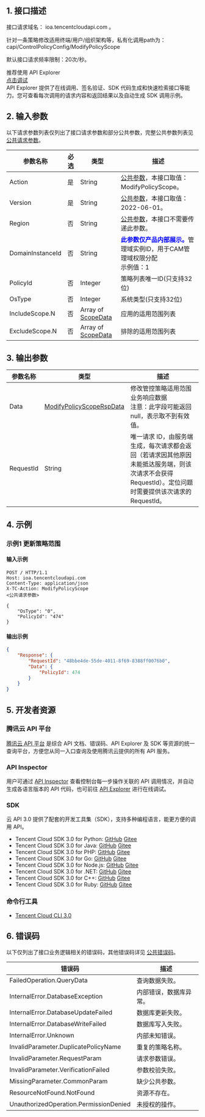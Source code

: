 ## 1. 接口描述

接口请求域名： ioa.tencentcloudapi.com 。

针对一条策略修改适用终端/用户/组织架构等，私有化调用path为：capi/ControlPolicyConfig/ModifyPolicyScope

默认接口请求频率限制：20次/秒。

<div class="rno-api-explorer">
    <div class="rno-api-explorer-inner">
        <div class="rno-api-explorer-hd">
            <div class="rno-api-explorer-title">
                推荐使用 API Explorer
            </div>
            <a href="https://console.cloud.tencent.com/api/explorer?Product=ioa&Version=2022-06-01&Action=ModifyPolicyScope" class="rno-api-explorer-btn" hotrep="doc.api.explorerbtn"><i class="rno-icon-explorer"></i>点击调试</a>
        </div>
        <div class="rno-api-explorer-body">
            <div class="rno-api-explorer-cont">
                API Explorer 提供了在线调用、签名验证、SDK 代码生成和快速检索接口等能力。您可查看每次调用的请求内容和返回结果以及自动生成 SDK 调用示例。
            </div>
        </div>
    </div>
</div>

## 2. 输入参数

以下请求参数列表仅列出了接口请求参数和部分公共参数，完整公共参数列表见 [公共请求参数](/document/api/1092/102471)。

| 参数名称 | 必选 | 类型 | 描述 |
|---------|---------|---------|---------|
| Action | 是 | String | [公共参数](/document/api/1092/102471)，本接口取值：ModifyPolicyScope。 |
| Version | 是 | String | [公共参数](/document/api/1092/102471)，本接口取值：2022-06-01。 |
| Region | 否 | String | [公共参数](/document/api/1092/102471)，本接口不需要传递此参数。 |
| DomainInstanceId | 否 | String | <strong><font color="blue">此参数仅产品内部展示。</font></strong>管理域实例ID，用于CAM管理域权限分配<br/>示例值：1 |
| PolicyId | 否 | Integer | 策略列表唯一ID(只支持32位) |
| OsType | 否 | Integer | 系统类型(只支持32位) |
| IncludeScope.N | 否 | Array of [ScopeData](/document/api/1092/102488#ScopeData) | 应用的适用范围列表 |
| ExcludeScope.N | 否 | Array of [ScopeData](/document/api/1092/102488#ScopeData) | 排除的适用范围列表 |

## 3. 输出参数

| 参数名称 | 类型 | 描述 |
|---------|---------|---------|
| Data | [ModifyPolicyScopeRspData](/document/api/1092/102488#ModifyPolicyScopeRspData) | 修改管控策略适用范围业务响应数据<br/>注意：此字段可能返回 null，表示取不到有效值。|
| RequestId | String | 唯一请求 ID，由服务端生成，每次请求都会返回（若请求因其他原因未能抵达服务端，则该次请求不会获得 RequestId）。定位问题时需要提供该次请求的 RequestId。|

## 4. 示例

### 示例1 更新策略范围

#### 输入示例

```
POST / HTTP/1.1
Host: ioa.tencentcloudapi.com
Content-Type: application/json
X-TC-Action: ModifyPolicyScope
<公共请求参数>

{
    "OsType": "0",
    "PolicyId": "474"
}
```

#### 输出示例

```json
{
    "Response": {
        "RequestId": "48bbe4de-55de-4011-8f69-8388ff0076b0",
        "Data": {
            "PolicyId": 474
        }
    }
}
```


## 5. 开发者资源

### 腾讯云 API 平台

[腾讯云 API 平台](https://cloud.tencent.com/api) 是综合 API 文档、错误码、API Explorer 及 SDK 等资源的统一查询平台，方便您从同一入口查询及使用腾讯云提供的所有 API 服务。

### API Inspector

用户可通过 [API Inspector](https://cloud.tencent.com/document/product/1278/49361) 查看控制台每一步操作关联的 API 调用情况，并自动生成各语言版本的 API 代码，也可前往 [API Explorer](https://cloud.tencent.com/document/product/1278/46697) 进行在线调试。

### SDK

云 API 3.0 提供了配套的开发工具集（SDK），支持多种编程语言，能更方便的调用 API。
* Tencent Cloud SDK 3.0 for Python: [GitHub](https://github.com/TencentCloud/tencentcloud-sdk-python/blob/master/tencentcloud/ioa/v20220601/ioa_client.py) [Gitee](https://gitee.com/TencentCloud/tencentcloud-sdk-python/blob/master/tencentcloud/ioa/v20220601/ioa_client.py)
* Tencent Cloud SDK 3.0 for Java: [GitHub](https://github.com/TencentCloud/tencentcloud-sdk-java/blob/master/src/main/java/com/tencentcloudapi/ioa/v20220601/IoaClient.java) [Gitee](https://gitee.com/TencentCloud/tencentcloud-sdk-java/blob/master/src/main/java/com/tencentcloudapi/ioa/v20220601/IoaClient.java)
* Tencent Cloud SDK 3.0 for PHP: [GitHub](https://github.com/TencentCloud/tencentcloud-sdk-php/blob/master/src/TencentCloud/Ioa/V20220601/IoaClient.php) [Gitee](https://gitee.com/TencentCloud/tencentcloud-sdk-php/blob/master/src/TencentCloud/Ioa/V20220601/IoaClient.php)
* Tencent Cloud SDK 3.0 for Go: [GitHub](https://github.com/TencentCloud/tencentcloud-sdk-go/blob/master/tencentcloud/ioa/v20220601/client.go) [Gitee](https://gitee.com/TencentCloud/tencentcloud-sdk-go/blob/master/tencentcloud/ioa/v20220601/client.go)
* Tencent Cloud SDK 3.0 for Node.js: [GitHub](https://github.com/TencentCloud/tencentcloud-sdk-nodejs/blob/master/src/services/ioa/v20220601/ioa_client.ts) [Gitee](https://gitee.com/TencentCloud/tencentcloud-sdk-nodejs/blob/master/src/services/ioa/v20220601/ioa_client.ts)
* Tencent Cloud SDK 3.0 for .NET: [GitHub](https://github.com/TencentCloud/tencentcloud-sdk-dotnet/blob/master/TencentCloud/Ioa/V20220601/IoaClient.cs) [Gitee](https://gitee.com/TencentCloud/tencentcloud-sdk-dotnet/blob/master/TencentCloud/Ioa/V20220601/IoaClient.cs)
* Tencent Cloud SDK 3.0 for C++: [GitHub](https://github.com/TencentCloud/tencentcloud-sdk-cpp/blob/master/ioa/src/v20220601/IoaClient.cpp) [Gitee](https://gitee.com/TencentCloud/tencentcloud-sdk-cpp/blob/master/ioa/src/v20220601/IoaClient.cpp)
* Tencent Cloud SDK 3.0 for Ruby: [GitHub](https://github.com/TencentCloud/tencentcloud-sdk-ruby/blob/master/tencentcloud-sdk-ioa/lib/v20220601/client.rb) [Gitee](https://gitee.com/TencentCloud/tencentcloud-sdk-ruby/blob/master/tencentcloud-sdk-ioa/lib/v20220601/client.rb)

### 命令行工具

* [Tencent Cloud CLI 3.0](https://cloud.tencent.com/document/product/440/6176)

## 6. 错误码

以下仅列出了接口业务逻辑相关的错误码，其他错误码详见 [公共错误码](/document/api/1092/102476#.E5.85.AC.E5.85.B1.E9.94.99.E8.AF.AF.E7.A0.81)。

| 错误码 | 描述 |
|---------|---------|
| FailedOperation.QueryData | 查询数据失败。 |
| InternalError.DatabaseException | 内部错误，数据库异常。 |
| InternalError.DatabaseUpdateFailed | 数据库更新失败。 |
| InternalError.DatabaseWriteFailed | 数据库写入失败。 |
| InternalError.Unknown | 内部未知错误。 |
| InvalidParameter.DuplicatePolicyName | 重复的策略名称。 |
| InvalidParameter.RequestParam | 请求参数错误。 |
| InvalidParameter.VerificationFailed | 参数校验失败。 |
| MissingParameter.CommonParam | 缺少公共参数。 |
| ResourceNotFound.NotFound | 资源不存在。 |
| UnauthorizedOperation.PermissionDenied | 未授权的操作。 |
